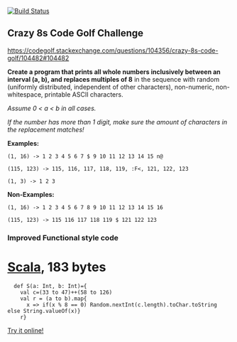 [![Build Status](https://travis-ci.com/firephil/Crazy8s-scala-2.13.5.svg?branch=master)](https://travis-ci.com/firephil/Crazy8s-scala-2.13.5)


## Crazy 8s Code Golf Challenge

https://codegolf.stackexchange.com/questions/104356/crazy-8s-code-golf/104482#104482

**Create a program that prints all whole numbers inclusively between an interval (a, b), and replaces multiples of 8**
in the sequence with random (uniformly distributed, independent of other characters), non-numeric,
non-whitespace, printable ASCII characters.

*Assume 0 < a < b in all cases.*

*If the number has more than 1 digit, make sure the amount of characters in the replacement matches!*

**Examples:**

`(1, 16) -> 1 2 3 4 5 6 7 $ 9 10 11 12 13 14 15 n@`

`(115, 123) -> 115, 116, 117, 118, 119, :F<, 121, 122, 123`

`(1, 3) -> 1 2 3`

**Non-Examples:**

`(1, 16) -> 1 2 3 4 5 6 7 8 9 10 11 12 13 14 15 16`

`(115, 123) -> 115 116 117 118 119 $ 121 122 123`

### Improved Functional style code
# [Scala], 183 bytes

<!-- language-all: lang-scala -->

      def S(a: Int, b: Int)={
        val c=(33 to 47)++(58 to 126)
        val r = (a to b).map{
          x => if(x % 8 == 0) Random.nextInt(c.length).toChar.toString else String.valueOf(x)}
        r}

[Try it online!][TIO-km6hjwb8]

[Scala]: http://www.scala-lang.org/
[TIO-km6hjwb8]: https://tio.run/##VVDLSsQwFN3nK85GSJghdKyPQYigrgRFsF@QtulMJE1KeisF6bfXZAqCq/s6L@7YaKdX2w8hEsY8yCY4Zxqywct@Il07I9/sSM9T15nI/kEnsk5@at@GnjEW6q/Ew7u2HmYm49sRT8Pww4AVaE2HiusHvHrao75UofIR@NYOjeJlCQq4uRe7Hb895v5wfSf@EBEKXOd1LWSvh40LzFCPsB2fcYUjlEIhsIWSPuVIPryRzvgTnYWk8HLWMZWKovUnGDcabL1MJpP5SEJiuUjHJeUe0ol4xQ/FviwyPz9DsGX9BQ "Scala – Try It Online"
